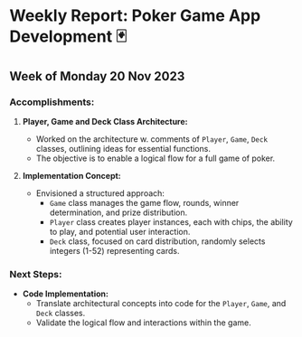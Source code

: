 # Weekly Report: Poker Game App Development 🃏

## Week of Monday 20 Nov 2023

### Accomplishments:

1. **Player, Game and Deck Class Architecture:**
   - Worked on the architecture w. comments of `Player`, `Game`, `Deck` classes, outlining ideas for essential functions.
   - The objective is to enable a logical flow for a full game of poker.
  
2. **Implementation Concept:**
   - Envisioned a structured approach:
      - `Game` class manages the game flow, rounds, winner determination, and prize distribution.
      - `Player` class creates player instances, each with chips, the ability to play, and potential user interaction.
      - `Deck` class, focused on card distribution, randomly selects integers (1-52) representing cards.

### Next Steps:

- **Code Implementation:**
  - Translate architectural concepts into code for the `Player`, `Game`, and `Deck` classes.
  - Validate the logical flow and interactions within the game.
